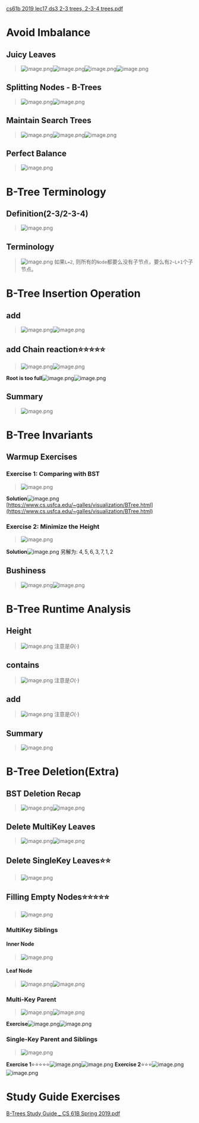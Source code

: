 [cs61b 2019 lec17 ds3 2-3 trees, 2-3-4 trees.pdf](https://www.yuque.com/attachments/yuque/0/2023/pdf/12393765/1675950646308-155cdca5-f98d-4be5-a5e6-c4082b633da2.pdf)
# Avoid Imbalance
## Juicy Leaves
> ![image.png](B-Trees.assets/20230302_0954167230.png)![image.png](B-Trees.assets/20230302_0954172449.png)![image.png](B-Trees.assets/20230302_0954174468.png)![image.png](B-Trees.assets/20230302_0954176687.png)



## Splitting Nodes - B-Trees
> ![image.png](B-Trees.assets/20230302_0954174914.png)![image.png](B-Trees.assets/20230302_0954172162.png)


## Maintain Search Trees
> ![image.png](B-Trees.assets/20230302_0954176508.png)![image.png](B-Trees.assets/20230302_0954173075.png)![image.png](B-Trees.assets/20230302_0954176065.png)



## Perfect Balance
> ![image.png](B-Trees.assets/20230302_0954182365.png)


# B-Tree Terminology
## Definition(2-3/2-3-4)
> ![image.png](B-Trees.assets/20230302_0954186491.png)


## Terminology
> ![image.png](B-Trees.assets/20230302_0954182087.png)
> 如果`L=2`, 则所有的`Node`都要么没有子节点，要么有`2~L+1`个子节点。


# B-Tree Insertion Operation
## add
> ![image.png](B-Trees.assets/20230302_0954188059.png)![image.png](B-Trees.assets/20230302_0954185180.png)



## add Chain reaction⭐⭐⭐⭐⭐
> ![image.png](B-Trees.assets/20230302_0954181209.png)![image.png](B-Trees.assets/20230302_0954183062.png)

**Root is too full**![image.png](B-Trees.assets/20230302_0954186171.png)![image.png](B-Trees.assets/20230302_0954196655.png)


## Summary
> ![image.png](B-Trees.assets/20230302_0954198158.png)


# B-Tree Invariants
## Warmup Exercises
### Exercise 1: Comparing with BST
> ![image.png](B-Trees.assets/20230302_0954195159.png)

**Solution**![image.png](B-Trees.assets/20230302_0954199719.png)[https://www.cs.usfca.edu/~galles/visualization/BTree.html](https://www.cs.usfca.edu/~galles/visualization/BTree.html)



### Exercise 2: Minimize the Height
> ![image.png](B-Trees.assets/20230302_0954198295.png)

**Solution**![image.png](B-Trees.assets/20230302_0954199631.png)
另解为: $4,5,6,3,7,1,2$

## Bushiness
> ![image.png](B-Trees.assets/20230302_0954195467.png)![image.png](B-Trees.assets/20230302_0954192628.png)



# B-Tree Runtime Analysis
## Height
> ![image.png](B-Trees.assets/20230302_0954206801.png)
> 注意是$\Theta(\cdot)$



## contains
> ![image.png](B-Trees.assets/20230302_0954207186.png)
> 注意是$O(\cdot)$


## add
> ![image.png](B-Trees.assets/20230302_0954205179.png)
> 注意是$O(\cdot)$



## Summary
> ![image.png](B-Trees.assets/20230302_0954203495.png)



# B-Tree Deletion(Extra)
## BST Deletion Recap
> ![image.png](B-Trees.assets/20230302_0954201913.png)![image.png](B-Trees.assets/20230302_0954201821.png)


## Delete MultiKey Leaves
> ![image.png](B-Trees.assets/20230302_0954206518.png)![image.png](B-Trees.assets/20230302_0954202323.png)



## Delete SingleKey Leaves⭐⭐
> ![image.png](B-Trees.assets/20230302_0954215727.png)



## Filling Empty Nodes⭐⭐⭐⭐⭐
> ![image.png](B-Trees.assets/20230302_0954213278.png)


### MultiKey Siblings
#### Inner Node
> ![image.png](B-Trees.assets/20230302_0954216446.png)



#### Leaf Node
> ![image.png](B-Trees.assets/20230302_0954218829.png)![image.png](B-Trees.assets/20230302_0954214277.png)



### Multi-Key Parent
> ![image.png](B-Trees.assets/20230302_0954215194.png)![image.png](B-Trees.assets/20230302_0954216401.png)

**Exercise**![image.png](B-Trees.assets/20230302_0954217266.png)![image.png](B-Trees.assets/20230302_0954227564.png)


### Single-Key Parent and Siblings
> ![image.png](B-Trees.assets/20230302_0954221396.png)

**Exercise 1**⭐⭐⭐⭐⭐![image.png](B-Trees.assets/20230302_0954228062.png)![image.png](B-Trees.assets/20230302_0954224917.png)
**Exercise 2**⭐⭐⭐![image.png](B-Trees.assets/20230302_0954229064.png)![image.png](B-Trees.assets/20230302_0954225771.png)


# Study Guide Exercises
[B-Trees Study Guide _ CS 61B Spring 2019.pdf](https://www.yuque.com/attachments/yuque/0/2023/pdf/12393765/1676002692982-fd76caeb-926b-4844-b93d-3926b6d11825.pdf)
> 

